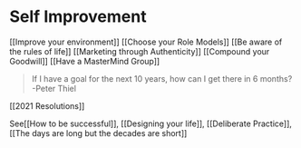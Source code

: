 # Self Improvement

[[Improve your environment]]
[[Choose your Role Models]]
[[Be aware of the rules of life]]
[[Marketing through Authenticity]]
[[Compound your Goodwill]]
[[Have a MasterMind Group]]

> If I have a goal for the next 10 years, how can I get there in 6 months? 
-Peter Thiel




[[2021 Resolutions]]




See[[How to be successful]], [[Designing your life]], [[Deliberate Practice]], [[The days are long but the decades are short]]